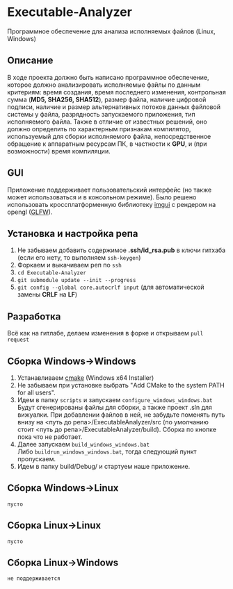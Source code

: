 # Executable-Analyzer

Программное обеспечение для анализа исполняемых файлов (Linux, Windows)

## Описание
В ходе проекта должно быть написано программное обеспечение, которое должно анализировать исполняемые файлы по данным критериям: время создания, время последнего изменения, контрольная сумма (**MD5, SHA256, SHA512**), размер файла, наличие цифровой подписи, наличие и размер альтернативных потоков данных файловой системы у файла, разрядность запускаемого приложения, тип исполняемого файла. Также в отличие от известных решений, оно должно определить по характерным признакам компилятор, используемый для сборки исполняемого файла, непосредственное обращение к аппаратным ресурсам ПК, в частности к **GPU**, и (при возможности) время компиляции.

## GUI

Приложение поддерживает пользовательский интерфейс (но также может использоваться и в консольном режиме).
Было решено использовать кроссплатформенную библиотеку [imgui](https://github.com/ocornut/imgui) с рендером на opengl ([GLFW](https://github.com/glfw/glfw)).

## Установка и настройка репа
1. Не забываем добавить содержимое **.ssh/id_rsa.pub** в ключи гитхаба (если его нету, то выполняем ```ssh-keygen```)
2. Форкаем и выкачиваем реп по ```ssh```
3. ```cd Executable-Analyzer```
4. ```git submodule update --init --progress```
5. ```git config --global core.autocrlf input``` (для автоматической замены **CRLF** на **LF**)

## Разработка
Всё как на гитлабе, делаем изменения в форке и открываем ```pull request```

## Сборка Windows->Windows

1. Устанавливаем [cmake](https://cmake.org/download/) (Windows x64 Installer)
2. Не забываем при установке выбрать "Add CMake to the system PATH for all users".
3. Идем в папку ```scripts``` и запускаем ```configure_windows_windows.bat```  
Будут сгенерированы файлы для сборки, а также проект .sln для вижуалки. При добавлении файлов в ней, не забудьте поменять путь внизу на <путь до репа>/ExecutableAnalyzer/src (по умолчанию стоит <путь до репа>/ExecutableAnalyzer/build).
Сборка по кнопке пока что не работает.
4. Далее запускаем ```build_windows_windows.bat```  
Либо ```buildrun_windows_windows.bat```, тогда следующий пункт пропускаем.
5. Идем в папку build/Debug/ и стартуем наше приложение.

## Сборка Windows->Linux

```пусто```

## Сборка Linux->Linux

```пусто```

## Сборка Linux->Windows

```не поддерживается```
